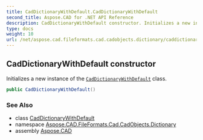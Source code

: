 ```yaml
---
title: CadDictionaryWithDefault.CadDictionaryWithDefault
second_title: Aspose.CAD for .NET API Reference
description: CadDictionaryWithDefault constructor. Initializes a new instance of the CadDictionaryWithDefault class
type: docs
weight: 10
url: /net/aspose.cad.fileformats.cad.cadobjects.dictionary/caddictionarywithdefault/caddictionarywithdefault/
---
```

## CadDictionaryWithDefault constructor

Initializes a new instance of the [`CadDictionaryWithDefault`](../) class.

```csharp
public CadDictionaryWithDefault()
```

### See Also

* class [CadDictionaryWithDefault](../)
* namespace [Aspose.CAD.FileFormats.Cad.CadObjects.Dictionary](../../../aspose.cad.fileformats.cad.cadobjects.dictionary/)
* assembly [Aspose.CAD](../../../)



